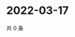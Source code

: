 # 2022-03-17

共 0 条

<!-- BEGIN WEIBO -->
<!-- 最后更新时间 Thu Mar 17 2022 20:21:58 GMT+0800 (China Standard Time) -->

<!-- END WEIBO -->
